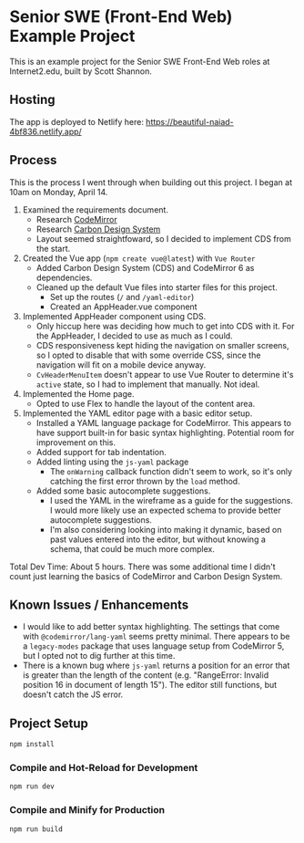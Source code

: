 # Senior SWE (Front-End Web) Example Project

This is an example project for the Senior SWE Front-End Web roles at Internet2.edu, built by Scott Shannon.

## Hosting

The app is deployed to Netlify here: https://beautiful-naiad-4bf836.netlify.app/

## Process

This is the process I went through when building out this project. I began at 10am on Monday, April 14.

1. Examined the requirements document.
    - Research [CodeMirror](https://codemirror.net)
    - Research [Carbon Design System](https://carbondesignsystem.com/)
    - Layout seemed straightfoward, so I decided to implement CDS from the start.
2. Created the Vue app (`npm create vue@latest`) with `Vue Router`
    - Added Carbon Design System (CDS) and CodeMirror 6 as dependencies.
    - Cleaned up the default Vue files into starter files for this project.
      - Set up the routes (`/` and `/yaml-editor`)
      - Created an AppHeader.vue component
3. Implemented AppHeader component using CDS.
    - Only hiccup here was deciding how much to get into CDS with it. For the AppHeader, I decided to use as much as I could.
    - CDS responsiveness kept hiding the navigation on smaller screens, so I opted to disable that with some override CSS, since the navigation will fit on a mobile device anyway.
    - `CvHeaderMenuItem` doesn't appear to use Vue Router to determine it's `active` state, so I had to implement that manually. Not ideal.
4. Implemented the Home page.
    - Opted to use Flex to handle the layout of the content area. 
5. Implemented the YAML editor page with a basic editor setup.
    - Installed a YAML language package for CodeMirror. This appears to have support built-in for basic syntax highlighting. Potential room for improvement on this.
    - Added support for tab indentation.
    - Added linting using the `js-yaml` package
      - The `onWarning` callback function didn't seem to work, so it's only catching the first error thrown by the `load` method.
    - Added some basic autocomplete suggestions.
      - I used the YAML in the wireframe as a guide for the suggestions. I would more likely use an expected schema to provide better autocomplete suggestions.
      - I'm also considering looking into making it dynamic, based on past values entered into the editor, but without knowing a schema, that could be much more complex.

Total Dev Time: About 5 hours.
There was some additional time I didn't count just learning the basics of CodeMirror and Carbon Design System.

## Known Issues / Enhancements
- I would like to add better syntax highlighting. The settings that come with `@codemirror/lang-yaml` seems pretty minimal. There appears to be a `legacy-modes` package that uses language setup from CodeMirror 5, but I opted not to dig further at this time.
- There is a known bug where `js-yaml` returns a position for an error that is greater than the length of the content (e.g. "RangeError: Invalid position 16 in document of length 15"). The editor still functions, but doesn't catch the JS error. 

## Project Setup

```sh
npm install
```

### Compile and Hot-Reload for Development

```sh
npm run dev
```

### Compile and Minify for Production

```sh
npm run build
```
